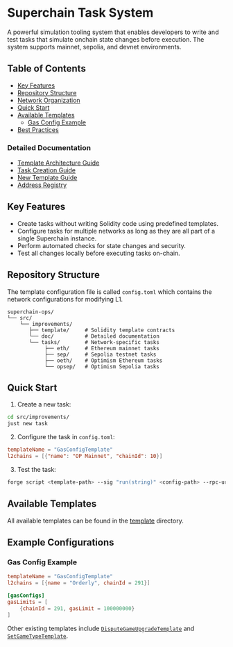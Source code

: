 # Superchain Task System

A powerful simulation tooling system that enables developers to write and test tasks that simulate onchain state changes before execution. The system supports mainnet, sepolia, and devnet environments.

## Table of Contents

- [Key Features](#key-features)
- [Repository Structure](#repository-structure)
- [Network Organization](#network-organization)
- [Quick Start](#quick-start)
- [Available Templates](#available-templates)
  * [Gas Config Example](#gas-config-example)
- [Best Practices](#best-practices)

### Detailed Documentation
- [Template Architecture Guide](./doc/TEMPLATE_ARCHITECTURE.md)
- [Task Creation Guide](./doc/TASK_CREATION_GUIDE.md)
- [New Template Guide](./doc/NEW_TEMPLATE_GUIDE.md)
- [Address Registry](./doc/ADDRESS_REGISTRY.md)

## Key Features

- Create tasks without writing Solidity code using predefined templates.
- Configure tasks for multiple networks as long as they are all part of a single Superchain instance.
- Perform automated checks for state changes and security.
- Test all changes locally before executing tasks on-chain.

## Repository Structure
The template configuration file is called `config.toml` which contains the network configurations for modifying L1.

```
superchain-ops/
└── src/
    └── improvements/
       ├── template/     # Solidity template contracts
       └── doc/          # Detailed documentation
       └── tasks/        # Network-specific tasks
            ├── eth/     # Ethereum mainnet tasks
            ├── sep/     # Sepolia testnet tasks
            ├── oeth/    # Optimism Ethereum tasks
            └── opsep/   # Optimism Sepolia tasks
```

## Quick Start

1. Create a new task:
```bash
cd src/improvements/
just new task
```

2. Configure the task in `config.toml`:
```toml
templateName = "GasConfigTemplate"
l2chains = [{"name": "OP Mainnet", "chainId": 10}]
```

3. Test the task:
```bash
forge script <template-path> --sig "run(string)" <config-path> --rpc-url devnet -vvv
```

## Available Templates

All available templates can be found in the [template](./template/) directory. 

## Example Configurations

### Gas Config Example
```toml
templateName = "GasConfigTemplate"
l2chains = [{name = "Orderly", chainId = 291}]

[gasConfigs]
gasLimits = [
    {chainId = 291, gasLimit = 100000000}
]
```

Other existing templates include [`DisputeGameUpgradeTemplate`](./template/DisputeGameUpgradeTemplate.sol) and [`SetGameTypeTemplate`](./template/SetGameTypeTemplate.sol).